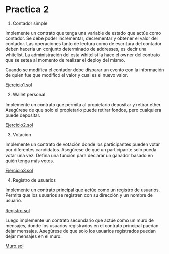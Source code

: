 # Practica 2

1. Contador simple

Implemente un contrato que tenga una variable de estado que actúe como contador. Se debe poder incrementar, decrementar y obtener el valor del contador. Las operaciones tanto de lectura como de escritura del contador deben hacerla un conjunto determinado de addresses, es decir una whitelist. La administración del esta whitelist la hace el owner del contrato que se setea al momento de realizar el deploy del mismo. 

Cuando se modifica el contador debe disparar un evento con la información de quien fue que modificó el valor y cual es el nuevo valor.

[Ejercicio1.sol](Ejercicio1.sol)

2. Wallet personal

Implemente un contrato que permita al propietario depositar y retirar ether.
Asegúrese de que solo el propietario puede retirar fondos, pero cualquiera puede depositar.

[Ejercicio2.sol](Ejercicio2.sol)
   
3. Votacion

Implemente un contrato de votación donde los participantes pueden votar por diferentes candidatos.
Asegúrese de que un participante solo pueda votar una vez. Defina una función para declarar un ganador basado en quién tenga más votos.

[Ejercicio3.sol](Ejercicio3.sol)
 
4. Registro de usuarios

Implemente un contrato principal que actúe como un registro de usuarios.
Permita que los usuarios se registren con su dirección y un nombre de usuario.

[Registro.sol](Registro.sol)

Luego implemente un contrato secundario que actúe como un muro de mensajes, donde los usuarios registrados en el contrato principal puedan dejar mensajes.
Asegúrese de que solo los usuarios registrados puedan dejar mensajes en el muro.

[Muro.sol](Muro.sol)
